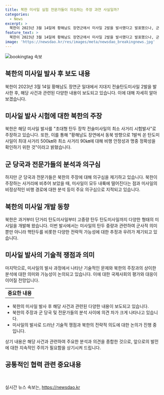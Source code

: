 ```yaml
---
title: 북한 미사일 실험 전문가들이 의심하는 주장 과연 사실일까?
categories:
  - News
excerpt: >
  북한이 2023년 3월 14일에 황해남도 장연군에서 미사일 2발을 발사했다고 발표했으나, 군 당국은 이를 실패로 평가하고 있다. 북한은 또한 이번 발사가 초대형 탄두 장착 전술미사일의 최소 사거리 시험발사였다고 주장하며 공격력을 강조하고 있다. 그러나 군의 분석에 따르면 두 번째 발사된 미사일은 내륙에 떨어졌을 가능성이 크며, 이번 사태는 북한의 군사적 실패를 숨기려는 시도로 해석되고 있다.전문가들은 북한의 탄도미사일 개발과 실험은 핵무기 개발을 포함한 다양한 전략적 선택지를 확보하기 위한 것으로 분석되고 있다. 부정확한 발사와 폭발 사례 등을 고려하면, 북한의 군사 실험이 과장된 부분이 있는지 의심스러운 상황이다.
feature_text: >
  북한이 2023년 3월 14일에 황해남도 장연군에서 미사일 2발을 발사했다고 발표했으나, 군 당국은 이를 실패로 평가하고 있다. 북한은 또한 이번 발사가 초대형 탄두 장착 전술미사일의 최소 사거리 시험발사였다고 주장하며 공격력을 강조하고 있다. 그러나 군의 분석에 따르면 두 번째 발사된 미사일은 내륙에 떨어졌을 가능성이 크며, 이번 사태는 북한의 군사적 실패를 숨기려는 시도로 해석되고 있다.전문가들은 북한의 탄도미사일 개발과 실험은 핵무기 개발을 포함한 다양한 전략적 선택지를 확보하기 위한 것으로 분석되고 있다. 부정확한 발사와 폭발 사례 등을 고려하면, 북한의 군사 실험이 과장된 부분이 있는지 의심스러운 상황이다.
image: 'https://newsdao.kr/res/images/meta/newsdao_breakingnews.jpg'
---
```


<p><img src="https://newsdao.kr/res/images/meta/newsdao_breakingnews.jpg" alt="bookingtag 속보" /></p>

<h2 data-ke-size="size26">북한의 미사일 발사 후 보도 내용</h2>

<p data-ke-size="size16">북한이 2023년 3월 14일 황해남도 장연군 일대에서 지대지 전술탄도미사일 2발을 발사한 후, 해당 사건과 관련된 다양한 내용이 보도되고 있습니다. 이에 대해 자세히 알아보겠습니다.</p>

<h2 data-ke-size="size26">미사일 발사 시험에 대한 북한의 주장</h2>

<p data-ke-size="size16">북한은 해당 미사일 발사를 "초대형 탄두 장착 전술미사일의 최소 사거리 시험발사"로 주장하고 있습니다. 또한, 이를 통해 "황해남도 장연에서 동북 방향으로 1발씩 쏜 탄도미사일이 최대 사거리 500㎞와 최소 사거리 90㎞에 대해 비행 안정성과 명중 정확성을 확인하기 위한 것"이라고 밝혔습니다.</p>

<h2 data-ke-size="size26">군 당국과 전문가들의 분석과 의구심</h2>

<p data-ke-size="size16">하지만 군 당국과 전문가들은 북한의 주장에 대해 의구심을 제기하고 있습니다. 북한이 주장하는 사거리에 비추어 보았을 때, 미사일이 모두 내륙에 떨어진다는 점과 미사일의 비정상적인 비행 경로에 대한 분석 등이 주요 의구심으로 지적되고 있습니다.</p>

<h2 data-ke-size="size26">북한의 미사일 개발 동향</h2>

<p data-ke-size="size16">북한은 과거부터 단거리 탄도미사일부터 고중량 탄두 탄도미사일까지 다양한 형태의 미사일을 개발해 왔습니다. 이번 발사에서는 미사일의 탄두 중량과 관련하여 군사적 의미뿐만 아니라 핵탄두를 비롯한 다양한 전략적 가능성에 대한 추정과 우려가 제기되고 있습니다.</p>

<h2 data-ke-size="size26">미사일 발사의 기술적 쟁점과 의미</h2>

<p data-ke-size="size16">마지막으로, 미사일의 발사 과정에서 나타난 기술적인 문제와 북한의 주장과의 상이한 분석에 대한 의미와 가능성이 논의되고 있습니다. 이에 대한 국제사회의 평가와 대응이 이어질 전망입니다.</p>

<table>
    <tbody>
        <tr>
            <td style="text-align: center; height: 17px;"><b>중요한 내용</b></td>
        </tr>
    </tbody>
</table>

<ul>
  <li>북한의 미사일 발사 후 해당 사건과 관련된 다양한 내용이 보도되고 있습니다.</li>
  <li>북한의 주장과 군 당국 및 전문가들의 분석 사이에 의견 차가 크게 나타나고 있습니다.</li>
  <li>미사일의 발사로 드러난 기술적 쟁점과 북한의 전략적 의도에 대한 논의가 진행 중입니다.</li>
</ul>

<p data-ke-size="size16">상기 내용은 해당 사건과 관련하여 주요한 분석과 의견을 종합한 것으로, 앞으로의 발전에 대한 지속적인 주의가 필요함을 상기시켜 드립니다.</p>

<h2 data-ke-size="size26">공통적인 협력 관련 중요내용</h2>  

<p data-ke-size="size16">&nbsp;</p>
실시간 뉴스 속보는, <a href="https://newsdao.kr" rel="dofollow">https://newsdao.kr</a>


